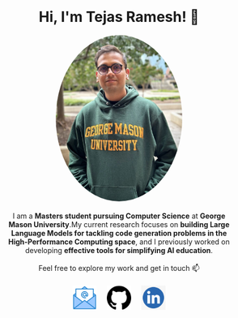 <div style="text-align: center; padding: 20px; max-width: 800px; margin: 0 auto;">
  <h1>Hi, I'm Tejas Ramesh! 👋</h1>
  <div style="display: flex; flex-direction: column; align-items: center; justify-content: center;">
    
  <img src="./img/Tejas Ramesh.jpg" width="250" style="border-radius: 50%; margin-bottom: 20px;">
    
  <div style="text-align: center; max-width: 600px; margin-bottom: 20px;">
      I am a <strong>Masters student pursuing Computer Science</strong> at <strong>George Mason University</strong>.My current research focuses on <strong>building Large Language Models for tackling code generation problems in the High-Performance Computing space</strong>, and I previously worked on developing <strong>effective tools for simplifying AI education</strong>.
      <br><br>
      Feel free to explore my work and get in touch 📫
  </div>

  <div style="display: flex; justify-content: center; gap: 20px;">
      <a href="mailto:tramesh2@gmu.edu"><img src="./img/EM.png" width="48" height="48" /></a>
      <a href="https://github.com/tejas3070"><img src="./img/GH.png" width="48" height="48" /></a>
      <a href="https://linkedin.com/in/tejas-ramesh-976203190"><img src="./img/LI.jpeg" width="48" height="48" /></a>
  </div>

  </div>

</div>
